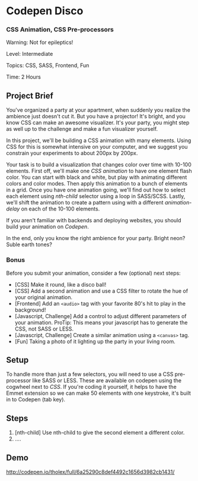 # Codepen Disco
### CSS Animation, CSS Pre-processors

Warning: Not for epileptics!

Level: Intermediate

Topics: CSS, SASS, Frontend, Fun

Time: 2 Hours

## Project Brief

You've organized a party at your apartment, when suddenly you realize the ambience just doesn't cut it.
But you have a projector! It's bright, and you know CSS can make an awesome visualizer. It's your party,
you might step as well up to the challenge and make a fun visualizer yourself.

In this project, we'll be building a CSS animation with many elements. Using CSS for this is somewhat intensive
on your computer, and we suggest you constrain your experiments to about 200px by 200px.

Your task is to build a visualization that changes color over time with 10-100 elements. First off, we'll make one *CSS animation* to have one
element flash color. You can start with black and white, but play with animating different colors and color modes.
Then apply this animation to a bunch of elements in a grid. Once you
have one animation going, we'll
find out how to select each element using *nth-child* selector using a loop in SASS/SCSS. Lastly, we'll shift the animation to create a pattern using with a different *animation-delay* on each of the 10-100 elements.

If you aren't familiar with backends and deploying websites, you should build your animation on *Codepen*.

In the end, only you know the right ambience for your party. Bright neon? Suble earth tones?

### Bonus

Before you submit your animation, consider a few (optional) next steps:

* [CSS] Make it round, like a disco ball!
* [CSS] Add a second animation and use a CSS filter to rotate the hue of your original animation.
* [Frontend] Add an `<audio>` tag with your favorite 80's hit to play in the background!
* [Javascript, Challenge] Add a control to adjust different parameters of your animation. ProTip: This means your javascript has to generate the CSS, not SASS or LESS.
* [Javascript, Challenge] Create a similar animation using a `<canvas>` tag.
* [Fun] Taking a photo of it lighting up the party in your living room.

## Setup

To handle more than just a few selectors, you will need to use a CSS pre-processor like SASS or LESS. These
are available on codepen using the cogwheel next to *CSS*. If you're coding it yourself, it helps to have the Emmet extension so we can make 50 elements with one keystroke, it's built in to Codepen (tab key). 

## Steps
1. [nth-child] Use nth-child to give the second element a different color.
2. ....

## Demo
http://codepen.io/tholex/full/6a25290c8def4492c1656d3982cb1431/